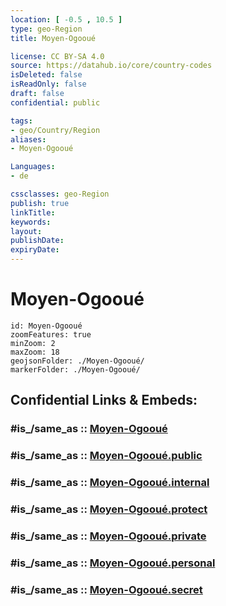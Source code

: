 ```yaml
---
location: [ -0.5 , 10.5 ] 
type: geo-Region
title: Moyen-Ogooué

license: CC BY-SA 4.0
source: https://datahub.io/core/country-codes
isDeleted: false
isReadOnly: false
draft: false
confidential: public

tags:
- geo/Country/Region
aliases:
- Moyen-Ogooué

Languages:
- de

cssclasses: geo-Region
publish: true
linkTitle: 
keywords: 
layout: 
publishDate: 
expiryDate: 
---
```


# Moyen-Ogooué

```leaflet
id: Moyen-Ogooué
zoomFeatures: true 
minZoom: 2 
maxZoom: 18
geojsonFolder: ./Moyen-Ogooué/
markerFolder: ./Moyen-Ogooué/
```


## Confidential Links & Embeds: 

### #is_/same_as :: [Moyen-Ogooué](/_Standards/Earth/Continent/Africa/Africa~Central/Gabon/Provinces~Gabon/Moyen-Ogooué.md) 

### #is_/same_as :: [Moyen-Ogooué.public](/_public/Earth/Continent/Africa/Africa~Central/Gabon/Provinces~Gabon/Moyen-Ogooué.public.md) 

### #is_/same_as :: [Moyen-Ogooué.internal](/_internal/Earth/Continent/Africa/Africa~Central/Gabon/Provinces~Gabon/Moyen-Ogooué.internal.md) 

### #is_/same_as :: [Moyen-Ogooué.protect](/_protect/Earth/Continent/Africa/Africa~Central/Gabon/Provinces~Gabon/Moyen-Ogooué.protect.md) 

### #is_/same_as :: [Moyen-Ogooué.private](/_private/Earth/Continent/Africa/Africa~Central/Gabon/Provinces~Gabon/Moyen-Ogooué.private.md) 

### #is_/same_as :: [Moyen-Ogooué.personal](/_personal/Earth/Continent/Africa/Africa~Central/Gabon/Provinces~Gabon/Moyen-Ogooué.personal.md) 

### #is_/same_as :: [Moyen-Ogooué.secret](/_secret/Earth/Continent/Africa/Africa~Central/Gabon/Provinces~Gabon/Moyen-Ogooué.secret.md)

